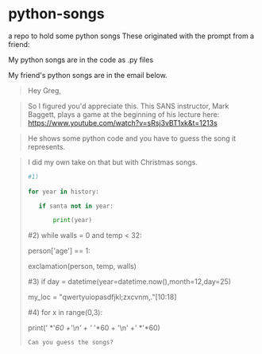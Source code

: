 # python-songs
a repo to hold some python songs
These originated with the prompt from a friend:

My python songs are in the code as .py files

My friend's python songs are in the email below.

>Hey Greg,

>So I figured you'd appreciate this.  This SANS instructor, Mark Baggett, plays a game at the beginning of his lecture here: https://www.youtube.com/watch?v=sRsj3vBT1xk&t=1213s

>He shows some python code and you have to guess the song it represents.

>I did my own take on that but with Christmas songs.  
>```python
>#1)
>  
>for year in history:
> 
>    if santa not in year:
>
>        print(year)
>  ```
>#2) 
>while walls = 0 and temp < 32:
>
>    person['age'] == 1:
>
>    exclamation(person, temp, walls)
>
>#3) 
>if day = datetime(year=datetime.now(),month=12,day=25)
>
>    my_loc = "qwertyuiopasdfjkl;zxcvnm,."[10:18] 
>
>#4) 
>for x in range(0,3):
>
>    print(' *'*60 +'\n' + '* '*60 + '\n' +' *'*60)
>
>```
>Can you guess the songs?
